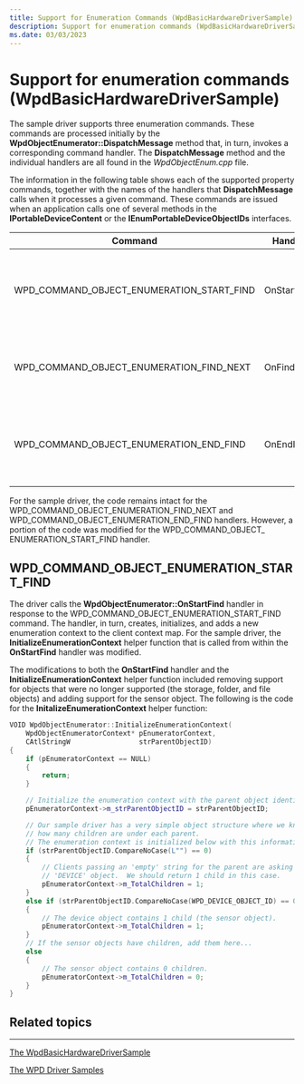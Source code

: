 ```yaml
---
title: Support for Enumeration Commands (WpdBasicHardwareDriverSample)
description: Support for enumeration commands (WpdBasicHardwareDriverSample)
ms.date: 03/03/2023
---
```


# Support for enumeration commands (WpdBasicHardwareDriverSample)


The sample driver supports three enumeration commands. These commands are processed initially by the **WpdObjectEnumerator::DispatchMessage** method that, in turn, invokes a corresponding command handler. The **DispatchMessage** method and the individual handlers are all found in the *WpdObjectEnum.cpp* file.

The information in the following table shows each of the supported property commands, together with the names of the handlers that **DispatchMessage** calls when it processes a given command. These commands are issued when an application calls one of several methods in the **IPortableDeviceContent** or the **IEnumPortableDeviceObjectIDs** interfaces.

| Command                                        | Handler     | Description                                                                |
|------------------------------------------------|-------------|----------------------------------------------------------------------------|
| WPD\_COMMAND\_OBJECT\_ENUMERATION\_START\_FIND | OnStartFind | Creates a new enumeration context and stores it in the client context map. |
| WPD\_COMMAND\_OBJECT\_ENUMERATION\_FIND\_NEXT  | OnFindNext  | Returns an object identifier for the requested object.                     |
| WPD\_COMMAND\_OBJECT\_ENUMERATION\_END\_FIND   | OnEndFind   | Performs necessary cleanup at the conclusion of an enumeration.            |

 

For the sample driver, the code remains intact for the WPD\_COMMAND\_OBJECT\_ENUMERATION\_FIND\_NEXT and WPD\_COMMAND\_OBJECT\_ENUMERATION\_END\_FIND handlers. However, a portion of the code was modified for the WPD\_COMMAND\_OBJECT\_ ENUMERATION\_START\_FIND handler.

## <span id="WPD_COMMAND_OBJECT_ENUMERATION_START_FIND"></span><span id="wpd_command_object_enumeration_start_find"></span>WPD\_COMMAND\_OBJECT\_ENUMERATION\_START\_FIND


The driver calls the **WpdObjectEnumerator::OnStartFind** handler in response to the WPD\_COMMAND\_OBJECT\_ENUMERATION\_START\_FIND command. The handler, in turn, creates, initializes, and adds a new enumeration context to the client context map. For the sample driver, the **InitializeEnumerationContext** helper function that is called from within the **OnStartFind** handler was modified.

The modifications to both the **OnStartFind** handler and the **InitializeEnumerationContext** helper function included removing support for objects that were no longer supported (the storage, folder, and file objects) and adding support for the sensor object. The following is the code for the **InitalizeEnumerationContext** helper function:

```cpp
VOID WpdObjectEnumerator::InitializeEnumerationContext(
    WpdObjectEnumeratorContext* pEnumeratorContext,
    CAtlStringW                 strParentObjectID)
{
    if (pEnumeratorContext == NULL)
    {
        return;
    }

    // Initialize the enumeration context with the parent object identifier
    pEnumeratorContext->m_strParentObjectID = strParentObjectID;

    // Our sample driver has a very simple object structure where we know
    // how many children are under each parent.
    // The enumeration context is initialized below with this information.
    if (strParentObjectID.CompareNoCase(L"") == 0)
    {
        // Clients passing an 'empty' string for the parent are asking for the
        // 'DEVICE' object.  We should return 1 child in this case.
        pEnumeratorContext->m_TotalChildren = 1;
    }
    else if (strParentObjectID.CompareNoCase(WPD_DEVICE_OBJECT_ID) == 0)
    {
        // The device object contains 1 child (the sensor object).
        pEnumeratorContext->m_TotalChildren = 1;
    }
    // If the sensor objects have children, add them here...
    else 
    {
        // The sensor object contains 0 children.
        pEnumeratorContext->m_TotalChildren = 0;
    }
}
```

## <span id="related_topics"></span>Related topics


****
[The WpdBasicHardwareDriverSample](the-wpdbasichardwaredriver-sample.md)

[The WPD Driver Samples](the-wpd-driver-samples.md)

 

 





